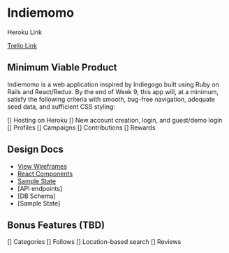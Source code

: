 # Indiemomo

Heroku Link

[Trello Link](https://trello.com/b/RGytZ2SN/indiemomo)

## Minimum Viable Product
Indiemomo is a web application inspired by Indiegogo built using Ruby on Rails and React/Redux. By the end of Week 9, this app will, at a minimum, satisfy the following criteria with smooth, bug-free navigation, adequate seed data, and sufficient CSS styling:

[] Hosting on Heroku
[] New account creation, login, and guest/demo login
[] Profiles
[] Campaigns
[] Contributions
[] Rewards


## Design Docs
- [View Wireframes](./wireframes/)
- [React Components](./component-hierarchy.md)
- [Sample State](./sample-state.md)
- [API endpoints]
- [DB Schema]
- [Sample State]


## Bonus Features (TBD)
[] Categories
[] Follows
[] Location-based search
[] Reviews

